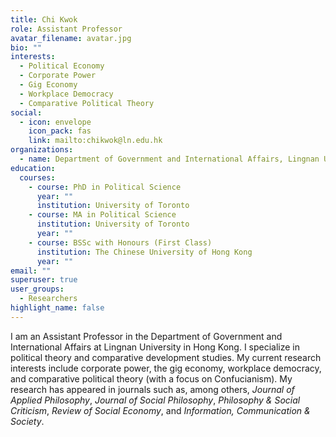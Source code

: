 ```yaml
---
title: Chi Kwok
role: Assistant Professor
avatar_filename: avatar.jpg
bio: ""
interests:
  - Political Economy
  - Corporate Power
  - Gig Economy
  - Workplace Democracy
  - Comparative Political Theory
social:
  - icon: envelope
    icon_pack: fas
    link: mailto:chikwok@ln.edu.hk
organizations:
  - name: Department of Government and International Affairs, Lingnan University
education:
  courses:
    - course: PhD in Political Science
      year: ""
      institution: University of Toronto
    - course: MA in Political Science
      institution: University of Toronto
      year: ""
    - course: BSSc with Honours (First Class)
      institution: The Chinese University of Hong Kong
      year: ""
email: ""
superuser: true
user_groups:
  - Researchers
highlight_name: false
---
```

I am an Assistant Professor in the Department of Government and International Affairs at Lingnan University in Hong Kong. I specialize in political theory and comparative development studies. My current research interests include corporate power, the gig economy, workplace democracy, and comparative political theory (with a focus on Confucianism). My research has appeared in journals such as, among others, *Journal of Applied Philosophy*, *Journal of Social Philosophy*, *Philosophy & Social Criticism*, *Review of Social Economy*, and *Information, Communication & Society*.
